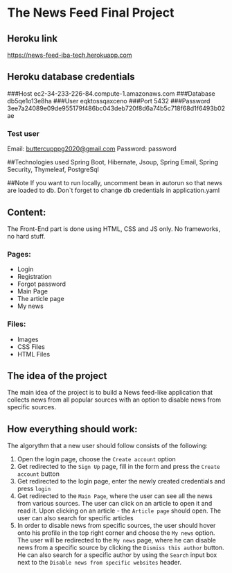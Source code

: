 # The News Feed Final Project

## Heroku link

https://news-feed-iba-tech.herokuapp.com 

## Heroku database credentials

###Host
ec2-34-233-226-84.compute-1.amazonaws.com
###Database
db5qe1o13e8ha
###User
eqktossqaxceno
###Port
5432
###Password
3ee7a24089e09de955179f486bc043deb720f8d6a74b5c718f68d1f6493b02ae

### Test user

Email: buttercupppg2020@gmail.com
Password: password

##Technologies used
Spring Boot, Hibernate, Jsoup, Spring Email, Spring Security, Thymeleaf, PostgreSql

##Note
If you want to run locally, uncomment bean in autorun so that news are loaded to db. Don`t forget to change db credentials in application.yaml

## Content:
The Front-End part is done using HTML, CSS and JS only. No frameworks, no hard stuff.

### Pages:

- Login
- Registration
- Forgot password 
- Main Page
- The article page
- My news

### Files:

- Images
- CSS Files
- HTML Files

## The idea of the project

The main idea of the project is to build a News feed-like application that collects news from all popular sources with an option to disable news from specific sources. 

## How everything should work: 
The algorythm that a new user should follow consists of the following:

1) Open the login page, choose the `Create account` option
2) Get redirected to the `Sign Up` page, fill in the form and press the `Create account` button
3) Get redirected to the login page, enter the newly created credentials and press `login`
4) Get redirected to the `Main Page`, where the user can see all the news from various sources. The user can click on an article to open it and read it. Upon clicking on an article - the `Article page` should open. The user can also search for specific articles
5) In order to disable news from specific sources, the user should hover onto his profile in the top right corner and choose the `My news` option. The user will be redirected to the `My news` page, where he can disable news from a specific source by clicking the `Dismiss this author` button. He can also search for a specific author by using the `Search` input box next to the `Disable news from specific websites` header.

